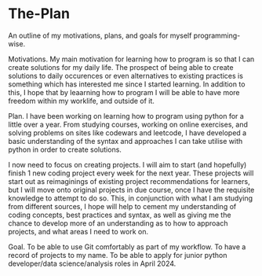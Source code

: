 # The-Plan
An outline of my motivations, plans, and goals for myself programming-wise.

Motivations.
My main motivation for learning how to program is so that I can create solutions for my daily life. The prospect of being able to create solutions to daily occurences or even alternatives to existing practices is something which has interested me since I started learning. In addition to this, I hope that by leaarning how to program I will be able to have more freedom within my worklife, and outside of it. 

Plan.
I have been working on learning how to program using python for a little over a year. From studying courses, working on online exercises, and solving problems on sites like codewars and leetcode, I have developed a basic understanding of the syntax and approaches I can take utilise with python in order to create solutions. 

I now need to focus on creating projects. 
I will aim to start (and hopefully) finish 1 new coding project every week for the next year.
These projects will start out as reimaginings of existing project recommendations for learners, but I will move onto original projects in due course, once I have the requisite knowledge to attempt to do so.
This, in conjunction with what I am studying from different sources, I hope will help to cement my understanding of coding concepts, best practices and syntax, as well as giving me the chance to develop more of an understanding as to how to approach projects, and what areas I need to work on.

Goal. 
To be able to use Git comfortably as part of my workflow.
To have a record of projects to my name.
To be able to apply for junior python developer/data science/analysis roles in April 2024.
